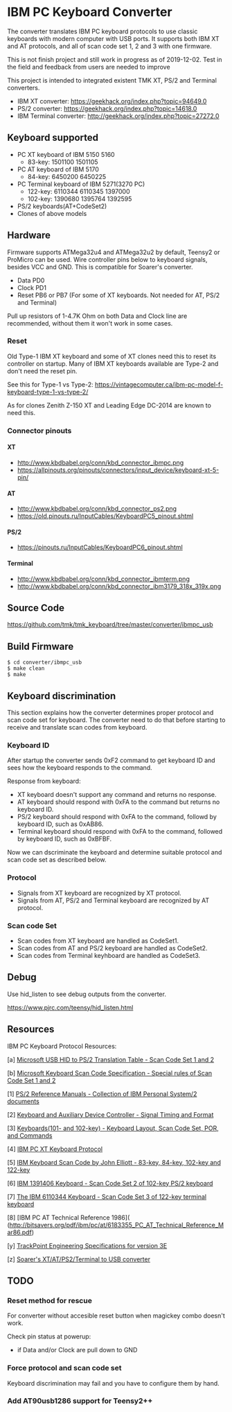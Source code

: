 IBM PC Keyboard Converter
=========================
The converter translates IBM PC keyboard protocols to use classic keyboards with modern computer with USB ports.
It supports both IBM XT and AT protocols, and all of scan code set 1, 2 and 3 with one firmware.

This is not finish project and still work in progress as of 2019-12-02. Test in the field and feedback from users are needed to improve

This project is intended to integrated existent TMK XT, PS/2 and Terminal converters.

- IBM XT converter: https://geekhack.org/index.php?topic=94649.0
- PS/2 converter: https://geekhack.org/index.php?topic=14618.0
- IBM Terminal converter: http://geekhack.org/index.php?topic=27272.0



Keyboard supported
------------------
- PC XT keyboard of IBM 5150 5160
  - 83-key: 1501100 1501105
- PC AT keyboard of IBM 5170
  - 84-key: 6450200 6450225
- PC Terminal keyboard of IBM 5271(3270 PC)
  - 122-key: 6110344 6110345 1397000
  - 102-key: 1390680 1395764 1392595
- PS/2 keyboards(AT+CodeSet2)
- Clones of above models



Hardware
--------
Firmware supports ATMega32u4 and ATMega32u2 by default, Teensy2 or ProMicro can be used.
Wire controller pins below to keyboard signals, besides VCC and GND. This is compatible for Soarer's converter.

- Data    PD0
- Clock   PD1
- Reset   PB6 or PB7 (For some of XT keyboards. Not needed for AT, PS/2 and Terminal)

Pull up resistors of 1-4.7K Ohm on both Data and Clock line are recommended, without them it won't work in some cases.

### Reset
Old Type-1 IBM XT keyboard and some of XT clones need this to reset its controller on startup. Many of IBM XT keyboards available are Type-2 and don't need the reset pin.

See this for Type-1 vs Type-2:
https://vintagecomputer.ca/ibm-pc-model-f-keyboard-type-1-vs-type-2/

As for clones Zenith Z-150 XT and  Leading Edge DC-2014 are known to need this.

### Connector pinouts
#### XT
- http://www.kbdbabel.org/conn/kbd_connector_ibmpc.png
- https://allpinouts.org/pinouts/connectors/input_device/keyboard-xt-5-pin/

#### AT
- http://www.kbdbabel.org/conn/kbd_connector_ps2.png
- https://old.pinouts.ru/InputCables/KeyboardPC5_pinout.shtml

#### PS/2
- https://pinouts.ru/InputCables/KeyboardPC6_pinout.shtml

#### Terminal
- http://www.kbdbabel.org/conn/kbd_connector_ibmterm.png
- http://www.kbdbabel.org/conn/kbd_connector_ibm3179_318x_319x.png



Source Code
-----------
https://github.com/tmk/tmk_keyboard/tree/master/converter/ibmpc_usb



Build Firmware
--------------

    $ cd converter/ibmpc_usb
    $ make clean
    $ make



Keyboard discrimination
-----------------------
This section explains how the converter determines proper protocol and scan code set for keyboard. The converter need to do that before starting to receive and translate scan codes from keyboard.

### Keyboard ID
After startup the converter sends 0xF2 command to get keyboard ID and sees how the keyboard responds to the command.

Response from keyboard:

- XT keyboard doesn't support any command and returns no response.
- AT keyboard should respond with 0xFA to the command but returns no keyboard ID.
- PS/2 keyboard should respond with 0xFA to the command, followd by keyboard ID, such as 0xAB86.
- Terminal keyboard should respond with 0xFA to the command, followed by keyboard ID, such as 0xBFBF.

Now we can dscriminate the keyboard and determine suitable protocol and scan code set as described below.

### Protocol
- Signals from XT keyboard are recognized by XT protocol.
- Signals from AT, PS/2 and Terminal keyboard are recognized by AT protocol.

### Scan code Set
- Scan codes from XT keyboard are handled as CodeSet1.
- Scan codes from AT and PS/2 keyboard are handled as CodeSet2.
- Scan codes from Terminal keyhboard are handled as CodeSet3.



Debug
-----
Use hid_listen to see debug outputs from the converter.

https://www.pjrc.com/teensy/hid_listen.html



Resources
---------
IBM PC Keyboard Protocol Resources:

[a] [Microsoft USB HID to PS/2 Translation Table - Scan Code Set 1 and 2](
http://download.microsoft.com/download/1/6/1/161ba512-40e2-4cc9-843a-923143f3456c/translate.pdf)

[b] [Microsoft Keyboard Scan Code Specification - Special rules of Scan Code Set 1 and 2](
http://download.microsoft.com/download/1/6/1/161ba512-40e2-4cc9-843a-923143f3456c/scancode.doc)

[1] [PS/2 Reference Manuals - Collection of IBM Personal System/2 documents](
http://www.mcamafia.de/pdf/pdfref.htm)

[2] [Keyboard and Auxiliary Device Controller - Signal Timing and Format](
http://www.mcamafia.de/pdf/ibm_hitrc07.pdf)

[3] [Keyboards(101- and 102-key) - Keyboard Layout, Scan Code Set, POR, and Commands](
http://www.mcamafia.de/pdf/ibm_hitrc11.pdf)

[4] [IBM PC XT Keyboard Protocol](
https://github.com/tmk/tmk_keyboard/wiki/IBM-PC-XT-Keyboard-Protocol)

[5] [IBM Keyboard Scan Code by John Elliott - 83-key, 84-key, 102-key and 122-key](
https://www.seasip.info/VintagePC/index.html)

[6] [IBM 1391406 Keyboard - Scan Code Set 2 of 102-key PS/2 keyboard](
https://www.seasip.info/VintagePC/ibm_1391406.html)

[7] [The IBM 6110344 Keyboard - Scan Code Set 3 of 122-key terminal keyboard](
https://www.seasip.info/VintagePC/ibm_6110344.html)

[8] [IBM PC AT Technical Reference 1986](
(http://bitsavers.org/pdf/ibm/pc/at/6183355_PC_AT_Technical_Reference_Mar86.pdf)

[y] [TrackPoint Engineering Specifications for version 3E](
https://web.archive.org/web/20100526161812/http://wwwcssrv.almaden.ibm.com/trackpoint/download.html)

[z] [Soarer's XT/AT/PS2/Terminal to USB converter](
https://geekhack.org/index.php?topic=17458.0)



TODO
----
### Reset method for rescue
For converter without accesible reset button when magickey combo doesn't work.

Check pin status at powerup:

- if Data and/or Clock are pull down to GND

### Force protocol and scan code set
Keyboard discrimination may fail and you have to configure them by hand.

### Add AT90usb1286 support for Teensy2++
